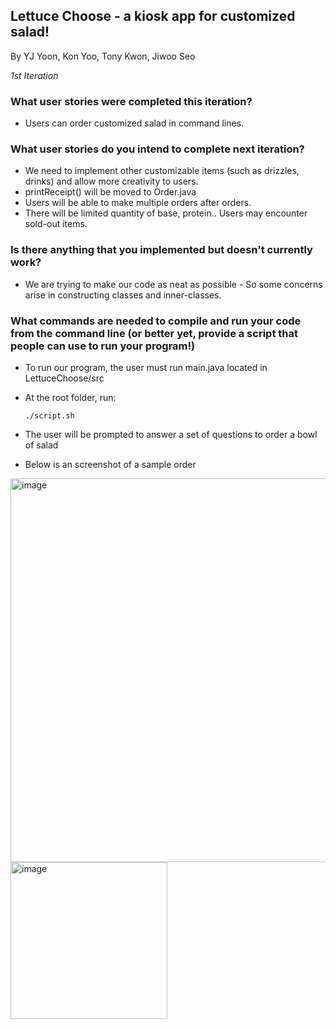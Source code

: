## Lettuce Choose - a kiosk app for customized salad!
   
By YJ Yoon, Kon Yoo, Tony Kwon, Jiwoo Seo

_1st Iteration_
### What user stories were completed this iteration?
* Users can order customized salad in command lines. 

### What user stories do you intend to complete next iteration?
* We need to implement other customizable items (such as drizzles, drinks) and allow more creativity to users.
* printReceipt() will be moved to Order.java
* Users will be able to make multiple orders after orders. 
* There will be limited quantity of base, protein.. Users may encounter sold-out items.


### Is there anything that you implemented but doesn't currently work?
* We are trying to make our code as neat as possible - So some concerns arise in constructing classes and inner-classes.

### What commands are needed to compile and run your code from the command line (or better yet, provide a script that people can use to run your program!)
* To run our program, the user must run main.java located in LettuceChoose/src
* At the root folder, run:
         
      ./script.sh
* The user will be prompted to answer a set of questions to order a bowl of salad
* Below is an screenshot of a sample order
<img width="614" alt="image" src="https://user-images.githubusercontent.com/43775491/160733696-0236273a-29d8-4311-9340-cb2bcd286f40.png">
<img width="251" alt="image" src="https://user-images.githubusercontent.com/43775491/160733715-89eb8940-eb3b-42bc-8366-72db8e6d79b6.png">
